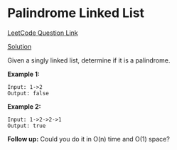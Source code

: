 # Palindrome Linked List

[LeetCode Question Link](https://leetcode.com/explore/interview/card/top-interview-questions-easy/93/linked-list/772/)

[Solution](https://github.com/apvasanth03/CodingProblem/blob/master/src/main/kotlin/com/vasanth/codingproblem/leetcode/topquestions/easy/linkedlist/PalindromeLinkedList.kt)

Given a singly linked list, determine if it is a palindrome.

**Example 1:**

```
Input: 1->2
Output: false
```

**Example 2:**

```
Input: 1->2->2->1
Output: true
```

**Follow up:**
Could you do it in O(n) time and O(1) space?
